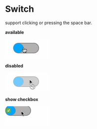 # Switch

support clicking or pressing the space bar.



**available**


![switch](./switch.gif)


**disabled**


![switch-disabled](./switch-disabled.gif)


**show checkbox**


![show-input](./show-input.gif)